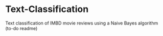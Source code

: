# Text-Classification
Text classification of IMBD movie reviews using a Naive Bayes algorithm 
(to-do readme)
